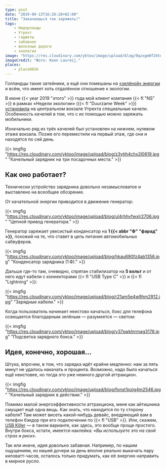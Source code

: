 ```yaml
---
type: post
date: "2019-09-13T16:26:28+02:00"
title: "Закачаешься так заряжать!"
tags:
    - Нидерланды
    - Утрехт
    - гаджеты
    - забавное
    - железные дороги
    - экология
image: "https://res.cloudinary.com/yktoo/image/upload/blog/0qzxgm0f24tq1776.jpg"
imageCredit: "Фото: Koen Laureij."
places:
    - place0016
---
```


Голландцы такие затейники, а ещё они помешаны на [«зелёной» энергии](0354) и всём, что имеет хоть отдалённое отношение к экологии.

В июне {{< year 2019 "этого" >}} года мой клиент компания {{< fl "NS" >}} в рамках «Недели экологии» ({{< fl "Duurzame Week" >}}) [установила](https://www.ad.nl/utrecht/schommelend-je-telefoon-opladen-op-utrecht-cs-kan-het-en-misschien-zelfs-permanent~aa81fc36/) на центральном вокзале Утрехта специальные качели. Особенность качелей в том, что с их помощью можно заряжать мобильники.

<!--more-->

Изначально ряд из трёх качелей был установлен на нижнем, нулевом этаже вокзала. Позже его переместили на первый этаж, где они и находятся по сей день.

{{< imgfig "https://res.cloudinary.com/yktoo/image/upload/blog/z3ytih4chx2l0619.jpg" "Качельный зарядник на три посадочных места." >}}

## Как оно работает?

Технически устройство зарядника довольно незамысловатое и выставлено на всеобщее обозрение.

От качательной энергии приводится в движение генератор:

{{< imgfig "https://res.cloudinary.com/yktoo/image/upload/blog/ul4rhhvfwxlr2706.jpg" "Цепной привод генератора." >}}

Генератор заряжает увесистый конденсатор на **1 {{< abbr "Ф" "фарад" >}}**, похожий на те, что ставят в цепь питания автомобильных сабвуферов.

{{< imgfig "https://res.cloudinary.com/yktoo/image/upload/blog/hkau690fz4ab1356.jpg" "Конденсатор зарядника (1 Ф)." >}}

Дальше где-то там, очевидно, спрятан стабилизатор на **5 вольт** и от него идут кабели с коннекторами {{< fl "USB Type C" >}} и {{< fl "Lightning" >}}:

{{< imgfig "https://res.cloudinary.com/yktoo/image/upload/blog/r21am5e4w9hm2912.jpg" "Зарядные кабели." >}}

Когда пользователь начинает неистово качаться, бокс для телефона освещается благодарным зелёным — разумеется — светом:

{{< imgfig "https://res.cloudinary.com/yktoo/image/upload/blog/y37swklnrmag3178.jpg" "Подсветка зарядного бокса." >}}

## Идея, конечно, хорошая…

Штука, впрочем, в том, что зарядка идёт крайне медленно: нам за пять минут не удалось накачать и процента. Возможно, надо было качаться ещё неистовее, но тогда это уже немного другой аттракцион.

{{< imgfig "https://res.cloudinary.com/yktoo/image/upload/blog/fonst1pzjg4m2546.jpg" "Качельный зарядник в действии." >}}

Помимо малой энергоэффективности аттракциона, меня как айтишника смущает ещё одна вещь. Как знать, что находится по ту сторону кабеля? Там может висеть какой-нибудь девайс, внедряющий вам в телефон бэкдор при его подключении по {{< fl "USB" >}}. Или, скажем, [USB Killer](https://habr.com/ru/post/310442/) — в таком варианте, как здесь, это вообще проще простого. Внутри бокса, кстати, имеется наклейка: *«Вы используете это на свой страх и риск»*.

Так или иначе, идея довольно забавная. Например, по нашим ощущениям, из нашей дочери за день вполне реально выкачать пару киловатт-часов, осталось только придумать, как её энергию направить в мирное русло.

